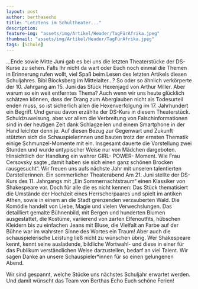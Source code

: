 ```yaml
---
layout: post
author: berthasecho
title: "Letztens im Schultheater..."		
description: 
feature-img: "assets/img/Artikel/Header/TagFürAfrika.jpeg"
thumbnail: "assets/img/Artikel/Header/TagFürAfrika.jpeg"
tags: [Schule]
---
```

…Ende sowie Mitte Juni gab es bei uns die letzten Theaterstücke der DS-Kurse zu sehen. Falls Ihr nicht da wart oder Euch noch einmal die Themen in Erinnerung rufen wollt, viel Spaß beim Lesen des letzten Artikels diesen Schuljahres.
Bibi Blocksberg im Mittelalter…?
So oder so ähnlich verkörperte der 10. Jahrgang am 15. Juni das Stück Hexenjagd von Arthur Miller. Aber warum so ein weit entferntes Thema?  Auch wenn wir uns heute glücklich schätzen können, dass der Drang zum Aberglauben nicht als Todesurteil enden muss, so ist sicherlich allen die Hexenverfolgung im 17. Jahrhundert ein Begriff. Und genau davon erzählte der DS-Kurs in diesem Theaterstück. Schuldzuweisung, aber vor allem die Verbreitung von Falschinformationen sind in der heutigen Zeit dank Schlagzeilen und einem Smartphone in der Hand leichter denn je. Auf diesen Bezug zur Gegenwart und Zukunft stützten sich die Schauspielerinnen und bauten trotz der ernsten Thematik einige Schmunzel-Momente mit ein. Insgesamt dauerte die Vorstellung zwei Stunden und wurde untypischer Weise nur von Mädchen dargeboten. Hinsichtlich der Handlung ein wahrer GIRL- POWER- Moment. Wie Frau Cersovsky sagte „damit haben sie sich einen ganz schönen Brocken rausgesucht“. Wir freuen uns aufs nächste Jahr mit unseren talentierten Darstellerinnen. 
Ein sommerlicher Theaterabend
Am 21. Juni stellte der DS-Kurs des 11. Jahrgangs mit „Ein Sommernachtstraum“ einen Klassiker von Shakespeare vor. Doch für alle die es nicht kennen: Das Stück thematisiert die Umstände der Hochzeit eines Herrscherpaares und spielt im antiken Athen, sowie in einem an die Stadt grenzenden verzauberten Wald. Die Komödie handelt von Liebe, Magie und vielen Verwechslungen. Das detailliert gemalte Bühnenbild, mit Bergen und hunderten Blumen ausgestattet, die Kostüme, variierend von zarten Elfenoutfits, hübschen Kleidern bis zu einfachen Jeans mit Bluse, die Vielfalt an Farbe auf der Bühne war im wahrsten Sinne des Wortes ein Traum! Aber auch die schauspielerische Leistung ließ nicht zu wünschen übrig. Wer Shakespeare kennt, kennt seine ausladende, bildliche Wortwahl- und diese in einer für das Publikum verständlichen Weise darzustellen, bedarf an viel Talent. Wir sagen Danke an unsere Schauspieler*innen für so einen gelungenen Abend. 

Wir sind gespannt, welche Stücke uns nächstes Schuljahr erwartet werden. Und damit wünscht das Team von Berthas Echo Euch schöne Ferien!
